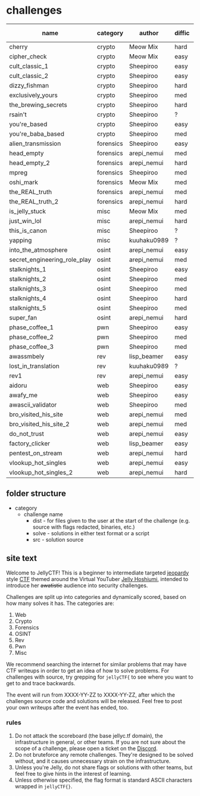 # challenges

| name                         | category  | author      | diffic | on ctfd?  | tested? |
| ----                         | ----      | -------     | ---    | ---       | ---     |
| cherry                       | crypto    | Meow Mix    | hard   | ✅        | ❌     |
| cipher_check                 | crypto    | Meow Mix    | easy   | ❌        | ✅     |
| cult_classic_1               | crypto    | Sheepiroo   | easy   | ✅        | ❌     |
| cult_classic_2               | crypto    | Sheepiroo   | easy   | ✅        | ❌     |
| dizzy_fishman                | crypto    | Sheepiroo   | hard   | ✅        | ❌     |
| exclusively_yours            | crypto    | Sheepiroo   | med    | ✅        | ✅     |
| the_brewing_secrets          | crypto    | Sheepiroo   | hard   | ✅        | ❌     |
| rsain't                      | crypto    | Sheepiroo   | ?      | ❌        | ❌     |
| you're_based                 | crypto    | Sheepiroo   | easy   | ✅        | ❌     |
| you're_baba_based            | crypto    | Sheepiroo   | med    | ✅        | ❌     |
| alien_transmission           | forensics | Sheepiroo   | easy   | ✅        | ✅     |
| head_empty                   | forensics | arepi_nemui | med    | ✅        | ✅     |
| head_empty_2                 | forensics | arepi_nemui | hard   | ✅        | ✅     |
| mpreg                        | forensics | Sheepiroo   | med    | ✅        | ✅     |
| oshi_mark                    | forensics | Meow Mix    | med    | ✅        | ✅     |
| the_REAL_truth               | forensics | arepi_nemui | med    | ✅        | ✅     |
| the_REAL_truth_2             | forensics | arepi_nemui | hard   | ✅        | ✅     |
| is_jelly_stuck               | misc      | Meow Mix    | med    | ❌        | ✅     |
| just_win_lol                 | misc      | arepi_nemui | hard   | ✅        | ✅     |
| this_is_canon                | misc      | Sheepiroo   | ?      | ❌        | ❌     |
| yapping                      | misc      | kuuhaku0989 | ?      | ❌        | ❌     |
| into_the_atmosphere          | osint     | arepi_nemui | easy   | ✅        | ✅     |
| secret_engineering_role_play | osint     | arepi_nemui | med    | ✅        | ✅     |
| stalknights_1                | osint     | Sheepiroo   | easy   | ✅        | ✅     |
| stalknights_2                | osint     | Sheepiroo   | med    | ✅        | ✅     |
| stalknights_3                | osint     | Sheepiroo   | med    | ✅        | ✅     |
| stalknights_4                | osint     | Sheepiroo   | hard   | ✅        | ✅     |
| stalknights_5                | osint     | Sheepiroo   | med    | ✅        | ✅     |
| super_fan                    | osint     | arepi_nemui | hard   | ✅        | ✅     |
| phase_coffee_1               | pwn       | Sheepiroo   | easy   | ✅        | ❌     |
| phase_coffee_2               | pwn       | Sheepiroo   | med    | ✅        | ❌     |
| phase_coffee_3               | pwn       | Sheepiroo   | med    | ✅        | ❌     |
| awassmbely                   | rev       | lisp_beamer | easy   | ✅        | ❌     |
| lost_in_translation          | rev       | kuuhaku0989 | ?      | ❌        | ✅     |
| rev1                         | rev       | arepi_nemui | easy   | ✅        | ❌     |
| aidoru                       | web       | Sheepiroo   | easy   | ✅        | ✅     |
| awafy_me                     | web       | Sheepiroo   | easy   | ✅        | ✅     |
| awascii_validator            | web       | Sheepiroo   | med    | ✅        | ✅     |
| bro_visited_his_site         | web       | arepi_nemui | med    | ✅        | ✅     |
| bro_visited_his_site_2       | web       | arepi_nemui | med    | ✅        | ✅     |
| do_not_trust                 | web       | arepi_nemui | easy   | ✅        | ✅     |
| factory_clicker              | web       | lisp_beamer | easy   | ✅        | ✅     |
| pentest_on_stream            | web       | arepi_nemui | hard   | ✅        | ✅     |
| vlookup_hot_singles          | web       | arepi_nemui | easy   | ✅        | ✅     |
| vlookup_hot_singles_2        | web       | arepi_nemui | hard   | ✅        | ✅     |


## folder structure
* category
    - challenge name
        - dist - for files given to the user at the start of the challenge (e.g. source with flags redacted, binaries, etc.)
        - solve - solutions in either text format or a script
        - src - solution source


## site text
Welcome to JellyCTF! This is a beginner to intermediate targeted [jeopardy](https://ctftime.org/ctf-wtf/) style [CTF](https://en.wikipedia.org/wiki/Capture_the_flag_(cybersecurity)) themed around the Virtual YouTuber [Jelly Hoshiumi](https://www.youtube.com/@JellyHoshiumi), intended to introduce her ~~awatistic~~ audience into security challenges.

Challenges are split up into categories and dynamically scored, based on how many solves it has. The categories are:

1. Web
2. Crypto
3. Forensics
4. OSINT
5. Rev
6. Pwn
7. Misc

We recommend searching the internet for similar problems that may have CTF writeups in order to get an idea of how to solve problems. For challenges with source, try grepping for `jellyCTF{` to see where you want to get to and trace backwards.

The event will run from XXXX-YY-ZZ to XXXX-YY-ZZ, after which the challenges source code and solutions will be released. Feel free to post your own writeups after the event has ended, too.

### rules
1. Do not attack the scoreboard (the base jellyc.tf domain), the infrastructure in general, or other teams. If you are not sure about the scope of a challenge, please open a ticket on the [Discord](https://discord.gg/MDNfMuGsr4).
2. Do not bruteforce any remote challenges. They're designed to be solved without, and it causes unnecessary strain on the infrastructure.
3. Unless you're Jelly, do not share flags or solutions with other teams, but feel free to give hints in the interest of learning.
4. Unless otherwise specified, the flag format is standard ASCII characters wrapped in `jellyCTF{}`.
